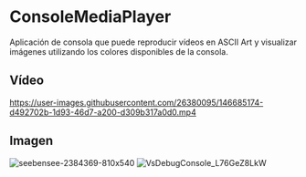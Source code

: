 # ConsoleMediaPlayer
Aplicación de consola que puede reproducir vídeos en ASCII Art y visualizar imágenes utilizando los colores disponibles de la consola.


## Vídeo
https://user-images.githubusercontent.com/26380095/146685174-d492702b-1d93-46d7-a200-d309b317a0d0.mp4

## Imagen
![seebensee-2384369-810x540](https://user-images.githubusercontent.com/26380095/146685182-69ea39e3-8101-46e1-b45c-8fcd133eb888.jpg)
![VsDebugConsole_L76GeZ8LkW](https://user-images.githubusercontent.com/26380095/146685194-329a2397-9a6f-4929-b6e8-5a97fc71539a.png)
